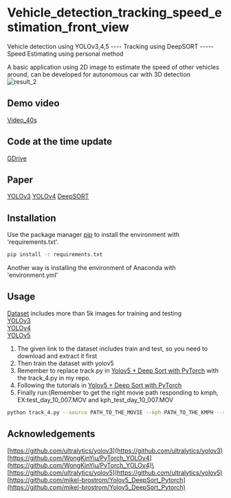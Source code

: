 # Vehicle_detection_tracking_speed_estimation_front_view
Vehicle detection using YOLOv3,4,5 ---- Tracking using DeepSORT -----Speed Estimating using personal method 

A basic application using 2D image to estimate the speed of other vehicles around, can be developed for autonomous car with 3D detection \
![result_2](https://user-images.githubusercontent.com/59309335/123516449-530a8880-d6c6-11eb-8eb8-a853b1b6fc6a.png)

## Demo video
[Video_40s](https://www.youtube.com/watch?v=CZPUt3wOUQM)

## Code at the time update
[GDrive](https://drive.google.com/drive/folders/1xlSZ2gjnOQgw_pHjTVa02zXkfuU4Reu5?usp=sharing)

## Paper
[YOLOv3](https://arxiv.org/pdf/1804.02767v1.pdf)
[YOLOv4](https://arxiv.org/pdf/2004.10934v1.pdf)
[DeepSORT](https://arxiv.org/pdf/1703.07402v1.pdf)
## Installation

Use the package manager [pip](https://pip.pypa.io/en/stable/) to install the environment with 'requirements.txt'.

```bash
pip install -r requirements.txt
```
Another way is installing the environment of Anaconda with 'environment.yml'

## Usage
[Dataset](https://drive.google.com/file/d/1RLM-2oQtMRDzjNpKPFuknalF91G8Iut2/view?usp=sharing) includes more than 5k images for training and testing \
[YOLOv3](https://github.com/ultralytics/yolov3) \
[YOLOv4](https://github.com/WongKinYiu/PyTorch_YOLOv4)\
[YOLOv5](https://github.com/ultralytics/yolov5) 

1. The given link to the dataset includes train and test, so you need to download and extract it first
2. Then train the dataset with yolov5
3. Remember to replace track.py in [Yolov5 + Deep Sort with PyTorch](https://github.com/mikel-brostrom/Yolov5_DeepSort_Pytorch) with the track_4.py in my repo.
4. Following the tutorials in [Yolov5 + Deep Sort with PyTorch](https://github.com/mikel-brostrom/Yolov5_DeepSort_Pytorch)
5. Finally run:(Remember to get the right movie path responding to kmph, EX:test_day_10_007.MOV and kph_test_day_10_007.MOV
```bash
python track_4.py --source PATH_TO_THE_MOVIE --kph PATH_TO_THE_KMPH --save-vid --yolo_model PATH_TO_YOLO_CHECKPOINT --img 1280
```

## Acknowledgements
[https://github.com/ultralytics/yolov3](https://github.com/ultralytics/yolov3) \
[https://github.com/WongKinYiu/PyTorch_YOLOv4](https://github.com/WongKinYiu/PyTorch_YOLOv4)\
[https://github.com/ultralytics/yolov5](https://github.com/ultralytics/yolov5) \
[https://github.com/mikel-brostrom/Yolov5_DeepSort_Pytorch](https://github.com/mikel-brostrom/Yolov5_DeepSort_Pytorch)


